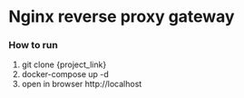 # Nginx reverse proxy gateway

### How to run
1. git clone {project_link}
2. docker-compose up -d
3. open in browser http://localhost